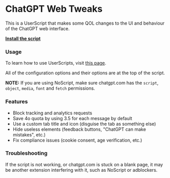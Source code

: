 # ChatGPT Web Tweaks
This is a UserScript that makes some QOL changes to the UI and behaviour of the ChatGPT web interface.

**[Install the script](https://github.com/toast-riot/chatgpt-web-tweaks/raw/main/chatgpt_web_tweaks.user.js)**

### Usage
To learn how to use UserScripts, visit [this page](https://greasyfork.org/en/help/installing-user-scripts).

All of the configuration options and their options are at the top of the script.

**NOTE:** If you are using NoScript, make sure chatgpt.com has the `script`, `object`, `media`, `font` and `fetch` permissions.

### Features
- Block tracking and analytics requests
- Save 4o quota by using 3.5 for each message by default
- Use a custom tab title and icon (disguise the tab as something else)
- Hide useless elements (feedback buttons, "ChatGPT can make mistakes", etc.)
- Fix compliance issues (cookie consent, age verification, etc.)

### Troubleshooting
If the script is not working, or chatgpt.com is stuck on a blank page, it may be another extension interfering with it, such as NoScript or adblockers.
